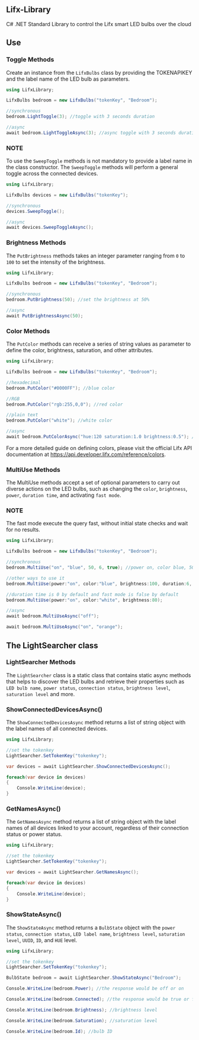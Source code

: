 ## Lifx-Library

C# .NET Standard Library to control the Lifx smart LED bulbs over the cloud


## Use
### Toggle Methods
Create an instance from the `LifxBulbs` class by providing the TOKENAPIKEY and the label name of the LED bulb as parameters.

```csharp
using LifxLibrary;

LifxBulbs bedroom = new LifxBulbs("tokenKey", "Bedroom");

//synchronous
bedroom.LightToggle(3); //toggle with 3 seconds duration

//async
await bedroom.LightToggleAsync(3); //async toggle with 3 seconds duration
```
### NOTE
To use the `SweepToggle` methods is not mandatory to provide a label name in the class constructor.
The `SweepToggle` methods will perform a general toggle across the connected devices.

```csharp
using LifxLibrary;

LifxBulbs devices = new LifxBulbs("tokenKey");

//synchronous
devices.SweepToggle();

//async
await devices.SweepToggleAsync();

```

### Brightness Methods
The `PutBrightness` methods takes an integer parameter ranging from `0` to `100` to set the intensity of the brightness.

```csharp
using LifxLibrary;

LifxBulbs bedroom = new LifxBulbs("tokenKey", "Bedroom");

//synchronous
bedroom.PutBrightness(50); //set the brightness at 50%

//async
await PutBrightnessAsync(50);
```

### Color Methods
The `PutColor` methods can receive a series of string values as parameter to define the color, brightness, saturation, and other attributes.

```csharp
using LifxLibrary;

LifxBulbs bedroom = new LifxBulbs("tokenKey", "Bedroom");

//hexadecimal
bedroom.PutColor("#0000FF"); //blue color

//RGB
bedroom.PutColor("rgb:255,0,0"); //red color

//plain text
bedroom.PutColor("white"); //white color

//async
await bedroom.PutColorAsync("hue:120 saturation:1.0 brightness:0.5"); //Deep green 50% brightness
```

For a more detailed guide on defining colors, please visit the official Lifx API documentation at https://api.developer.lifx.com/reference/colors.

### MultiUse Methods
The MultiUse methods accept a set of optional parameters to carry out diverse actions on the LED bulbs, such as changing the `color`, `brightness`, `power`, `duration time`, and activating `fast mode`.

### NOTE
The fast mode execute the query fast, without initial state checks and wait for no results.

```csharp
using LifxLibrary;

LifxBulbs bedroom = new LifxBulbs("tokenKey", "Bedroom");

//synchronous
bedroom.MultiUse("on", "blue", 50, 6, true); //power on, color blue, 50% brightness, 6 seconds duration with fast mode activated

//other ways to use it
bedroom.MultiUse(power:"on", color:"blue", brightness:100, duration:6, fast:true);

//duration time is 0 by default and fast mode is false by default
bedroom.MultiUse(power:"on", color:"white", brightness:80); 

//async
await bedroom.MultiUseAsync("off");

await bedroom.MultiUseAsync("on", "orange");
```

## The LightSearcher class
### LightSearcher Methods
The `LightSearcher` class is a static class that contains static async methods that helps to discover the LED bulbs and retrieve their properties such as `LED bulb name`, `power status`, `connection status`, `brightness level`, `saturation level` and more.

### ShowConnectedDevicesAsync()
The `ShowConnectedDevicesAsync` method returns a list of string object with the label names of all connected devices.

```csharp
using LifxLibrary;

//set the tokenkey
LightSearcher.SetTokenKey("tokenkey");

var devices = await LightSearcher.ShowConnectedDevicesAsync();

foreach(var device in devices)
{
    Console.WriteLine(device);
}

```

### GetNamesAsync()
The `GetNamesAsync` method returns a list of string object with the label names of all devices linked to your account, regardless of their connection status or power status.

```csharp
using LifxLibrary;

//set the tokenkey
LightSearcher.SetTokenKey("tokenkey");

var devices = await LightSearcher.GetNamesAsync();

foreach(var device in devices)
{
    Console.WriteLine(device);
}
```

### ShowStateAsync()
The `ShowStateAsync` method returns a `BulbState` object with the `power status`, `connection status`, `LED label name`, `brightness level`, `saturation level`, `UUID`, `ID`, and `HUE` level.

```csharp
using LifxLibrary;

//set the tokenkey
LightSearcher.SetTokenKey("tokenkey");

BulbState bedroom = await LightSearcher.ShowStateAsync("Bedroom");

Console.WriteLine(bedroom.Power); //the response would be off or on

Console.WriteLine(bedroom.Connected); //the response would be true or false

Console.WriteLine(bedroom.Brightness); //brightness level

Console.WriteLine(bedroom.Saturation); //saturation level

Console.WriteLine(bedroom.Id); //bulb ID
```